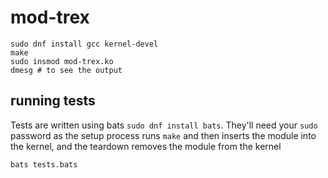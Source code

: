 # mod-trex

    sudo dnf install gcc kernel-devel
    make
    sudo insmod mod-trex.ko
    dmesg # to see the output


## running tests

Tests are written using bats `sudo dnf install bats`. They'll need your `sudo`
password as the setup process runs `make` and then inserts the module into the
kernel, and the teardown removes the module from the kernel

	bats tests.bats
